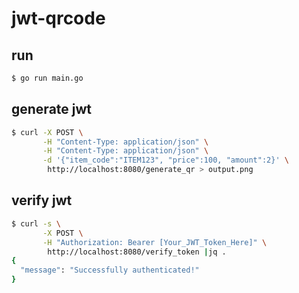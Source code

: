 # jwt-qrcode

## run

```bash
$ go run main.go
`````

## generate jwt

```bash
$ curl -X POST \
       -H "Content-Type: application/json" \
       -H "Content-Type: application/json" \
       -d '{"item_code":"ITEM123", "price":100, "amount":2}' \
        http://localhost:8080/generate_qr > output.png
```

## verify jwt

```bash
$ curl -s \
       -X POST \
       -H "Authorization: Bearer [Your_JWT_Token_Here]" \
        http://localhost:8080/verify_token |jq .
{
  "message": "Successfully authenticated!"
}
```


